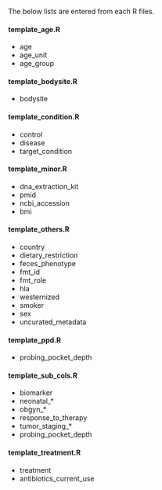 The below lists are entered from each R files.


#### template_age.R
- age
- age_unit
- age_group

#### template_bodysite.R
- bodysite

#### template_condition.R
- control
- disease
- target_condition

#### template_minor.R
- dna_extraction_kit
- pmid
- ncbi_accession
- bmi
                                 
#### template_others.R
- country
- dietary_restriction
- feces_phenotype
- fmt_id
- fmt_role
- hla
- westernized
- smoker
- sex
- uncurated_metadata

#### template_ppd.R
- probing_pocket_depth

#### template_sub_cols.R
- biomarker
- neonatal_*
- obgyn_* 
- response_to_therapy
- tumor_staging_*
- probing_pocket_depth

#### template_treatment.R
- treatment
- antibiotics_current_use